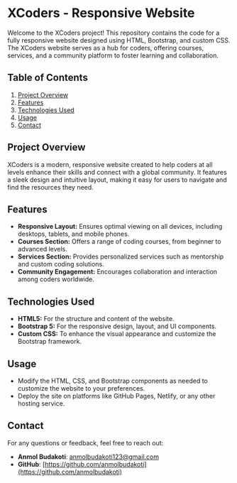 # **XCoders - Responsive Website**

Welcome to the XCoders project! This repository contains the code for a fully responsive website designed using HTML, Bootstrap, and custom CSS. The XCoders website serves as a hub for coders, offering courses, services, and a community platform to foster learning and collaboration.

## **Table of Contents**
1. [Project Overview](#project-overview)
2. [Features](#features)
3. [Technologies Used](#technologies-used)
4. [Usage](#usage)
5. [Contact](#contact)

## **Project Overview**
XCoders is a modern, responsive website created to help coders at all levels enhance their skills and connect with a global community. It features a sleek design and intuitive layout, making it easy for users to navigate and find the resources they need.

## **Features**
- **Responsive Layout:** Ensures optimal viewing on all devices, including desktops, tablets, and mobile phones.
- **Courses Section:** Offers a range of coding courses, from beginner to advanced levels.
- **Services Section:** Provides personalized services such as mentorship and custom coding solutions.
- **Community Engagement:** Encourages collaboration and interaction among coders worldwide.

## **Technologies Used**
- **HTML5:** For the structure and content of the website.
- **Bootstrap 5:** For the responsive design, layout, and UI components.
- **Custom CSS:** To enhance the visual appearance and customize the Bootstrap framework.

## **Usage**
- Modify the HTML, CSS, and Bootstrap components as needed to customize the website to your preferences.
- Deploy the site on platforms like GitHub Pages, Netlify, or any other hosting service.

## **Contact**
For any questions or feedback, feel free to reach out:
- **Anmol Budakoti**: [anmolbudakoti123@gmail.com](mailto:anmolbudakoti123@gmail.com)
- **GitHub**: [https://github.com/anmolbudakoti](https://github.com/anmolbudakoti)

